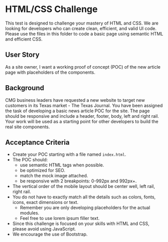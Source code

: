 # HTML/CSS Challenge

This test is designed to challenge your mastery of HTML and CSS. We are looking for developers who can create clean, efficient, and valid UI code. Please use the files in this folder to code a basic page using semantic HTML and efficient CSS.

## User Story
As a site owner, I want a working proof of concept (POC) of the new article page with placeholders of the components.

## Background
CMG business leaders have requested a new website to target new customers in its Texas market - The Texas Journal. You have been assigned the task of developing a basic news article POC for the site. The page should be responsive and include a header, footer, body, left and right rail. Your work will be used as a starting point for other developers to build the real site components.

## Acceptance Criteria
* Create your POC starting with a file named `index.html`.
* The POC should:
  * use semantic HTML tags when possible.
  * be optimized for SEO.
  * match the mock image attached.
  * be responsive with 2 breakpoints: 0-992px and 992px+.
* The vertical order of the mobile layout should be center well, left rail, right rail.
* You do not have to exactly match all the details such as colors, fonts, icons, exact dimensions or text.
  * Remember you are only developing placeholders for the actual modules.
  * Feel free to use lorem ipsum filler text.
* Since this challenge is focused on your skills with HTML and CSS, please avoid using JavaScript.
* We encourage the use of Bootstrap.
